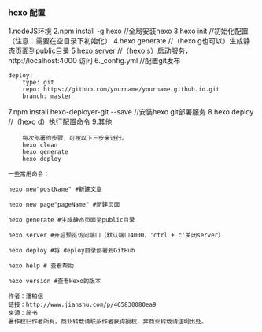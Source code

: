### hexo 配置
1.nodeJS环境
2.npm install -g hexo //全局安装hexo
3.hexo init     //初始化配置（注意：需要在空目录下初始化）
4.hexo generate //（hexo g也可以）生成静态页面到public目录
5.hexo server   //（hexo s）启动服务，http://localhost:4000 访问
6._config.yml   //配置git发布
```
deploy:
    type: git
    repo: https://github.com/yourname/yourname.github.io.git
    branch: master
```
7.npm install hexo-deployer-git --save  //安装hexo git部署服务
8.hexo deploy   //（hexo d）执行配置命令
9.其他

        每次部署的步骤，可按以下三步来进行。
        hexo clean
        hexo generate
        hexo deploy

    一些常用命令：

    hexo new"postName" #新建文章

    hexo new page"pageName" #新建页面

    hexo generate #生成静态页面至public目录

    hexo server #开启预览访问端口（默认端口4000，'ctrl + c'关闭server）

    hexo deploy #将.deploy目录部署到GitHub

    hexo help # 查看帮助

    hexo version #查看Hexo的版本

    作者：潘柏信
    链接：http://www.jianshu.com/p/465830080ea9
    來源：简书
    著作权归作者所有。商业转载请联系作者获得授权，非商业转载请注明出处。